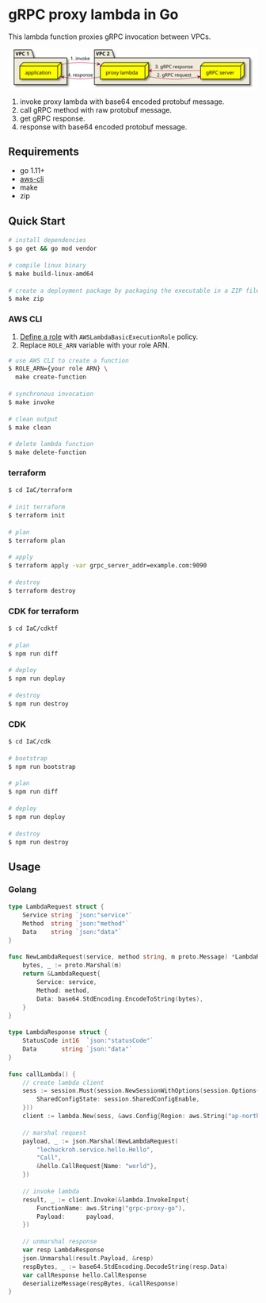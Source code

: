 # gRPC proxy lambda in Go

This lambda function proxies gRPC invocation between VPCs.

![diagram](docs/diagram.svg)

1. invoke proxy lambda with base64 encoded protobuf message.
2. call gRPC method with raw protobuf message.
3. get gRPC response.
4. response with base64 encoded protobuf message.

## Requirements
* go 1.11+
* [aws-cli](https://docs.aws.amazon.com/ko_kr/cli/latest/userguide/cli-chap-install.html)
* make
* zip

## Quick Start

```bash
# install dependencies
$ go get && go mod vendor

# compile linux binary
$ make build-linux-amd64

# create a deployment package by packaging the executable in a ZIP file. 
$ make zip
```

### AWS CLI
1. [Define a role](https://console.aws.amazon.com/iam/home#/roles) with `AWSLambdaBasicExecutionRole` policy. 
2. Replace `ROLE_ARN` variable with your role ARN.

```bash
# use AWS CLI to create a function
$ ROLE_ARN={your role ARN} \
  make create-function

# synchronous invocation 
$ make invoke

# clean output
$ make clean

# delete lambda function
$ make delete-function
```

### terraform

```bash
$ cd IaC/terraform

# init terraform
$ terraform init

# plan
$ terraform plan

# apply
$ terraform apply -var grpc_server_addr=example.com:9090

# destroy
$ terraform destroy
```

### CDK for terraform

```bash
$ cd IaC/cdktf

# plan
$ npm run diff

# deploy
$ npm run deploy

# destroy
$ npm run destroy
```

### CDK

```bash
$ cd IaC/cdk

# bootstrap
$ npm run bootstrap

# plan
$ npm run diff

# deploy
$ npm run deploy

# destroy
$ npm run destroy
```


## Usage

### Golang
```go
type LambdaRequest struct {
    Service string `json:"service"`
    Method  string `json:"method"`
    Data    string `json:"data"`
}

func NewLambdaRequest(service, method string, m proto.Message) *LambdaRequest {
    bytes, _ := proto.Marshal(m)
    return &LambdaRequest{
        Service: service,
        Method: method,
        Data: base64.StdEncoding.EncodeToString(bytes),
    }
}

type LambdaResponse struct {
    StatusCode int16  `json:"statusCode"`
    Data       string `json:"data"`
}

func callLambda() {
    // create lambda client
    sess := session.Must(session.NewSessionWithOptions(session.Options{
        SharedConfigState: session.SharedConfigEnable,
    }))
    client := lambda.New(sess, &aws.Config{Region: aws.String("ap-northeast-2")})

    // marshal request
    payload, _ := json.Marshal(NewLambdaRequest(
        "lechuckroh.service.hello.Hello",
        "Call",
        &hello.CallRequest{Name: "world"},
    })

    // invoke lambda
    result, _ := client.Invoke(&lambda.InvokeInput{
        FunctionName: aws.String("grpc-proxy-go"),
        Payload:      payload,
    })

    // unmarshal response
    var resp LambdaResponse
    json.Unmarshal(result.Payload, &resp)
    respBytes, _ := base64.StdEncoding.DecodeString(resp.Data)
    var callResponse hello.CallResponse
    deserializeMessage(respBytes, &callResponse)
}
```
